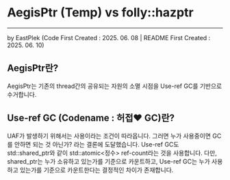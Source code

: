 # AegisPtr (Temp) vs folly::hazptr
---
by EastPlek (Code First Created : 2025. 06. 08 | README First Created : 2025. 06. 10)

## AegisPtr란?
AegisPtr는 기존의 thread간의 공유되는 자원의 소멸 시점을 Use-ref GC를 기반으로 수거합니다.

## Use-ref GC (Codename : 허접❤️ GC)란?
UAF가 발생하기 위해서는 사용이라는 조건이 따라옵니다.
그러면 누가 사용중이면 GC를 안하면 되는 것 아닌가? 라는 결론에 도달했습니다.
Use-ref GC도 std::shared_ptr와 같이 std::atomic<정수> ref-count라는 것을 사용합니다.
다만, shared_ptr는 누가 소유하고 있는가를 기준으로 카운트하고,
Use-ref GC는 누가 사용하고 있는가를 기준으로 카운트한다는 결정적인 차이가 존재합니다.
